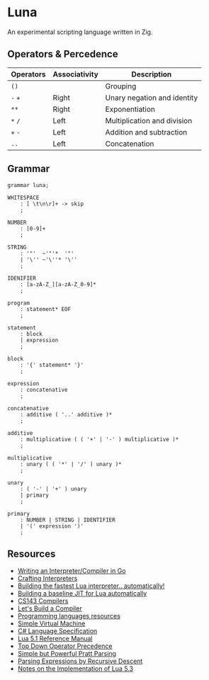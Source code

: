 # Luna
An experimental scripting language written in Zig.

## Operators & Percedence
| Operators | Associativity | Description |
|-----------|---------------|-------------|
| `()`      |               | Grouping |
| `-` `+`   | Right         | Unary negation and identity |
| `**`      | Right         | Exponentiation |
| `*` `/`   | Left          | Multiplication and division |
| `+` `-`   | Left          | Addition and subtraction |
| `..`      | Left          | Concatenation |

## Grammar
```g4
grammar luna;

WHITESPACE
    : [ \t\n\r]+ -> skip
    ;

NUMBER
    : [0-9]+
    ;

STRING
    : '"'  ~'"'*  '"'
    | '\'' ~'\''* '\''
    ;

IDENIFIER
    : [a-zA-Z_][a-zA-Z_0-9]*
    ;

program
    : statement* EOF
    ;

statement
    : block
    | expression
    ;

block
    : '{' statement* '}'
    ;

expression
    : concatenative
    ;

concatenative
    : additive ( '..' additive )*
    ;

additive
    : multiplicative ( ( '+' | '-' ) multiplicative )*
    ;

multiplicative
    : unary ( ( '*' | '/' ) unary )*
    ;

unary
    : ( '-' | '+' ) unary
    | primary
    ;

primary
    : NUMBER | STRING | IDENTIFIER
    | '(' expression ')'
    ;
```

## Resources
* [Writing an Interpreter/Compiler in Go](https://interpreterbook.com/)
* [Crafting Interpreters](https://craftinginterpreters.com/)
* [Building the fastest Lua interpreter.. automatically!](https://sillycross.github.io/2022/11/22/2022-11-22/)
* [Building a baseline JIT for Lua automatically](https://sillycross.github.io/2023/05/12/2023-05-12/)
* [CS143 Compilers](https://web.stanford.edu/class/archive/cs/cs143/cs143.1128/)
* [Let's Build a Compiler](https://compilers.iecc.com/crenshaw/)
* [Programming languages resources](https://bernsteinbear.com/pl-resources/)
* [Simple Virtual Machine](https://www.bartoszsypytkowski.com/simple-virtual-machine/)
* [C# Language Specification](https://learn.microsoft.com/en-us/dotnet/csharp/language-reference/language-specification/readme)
* [Lua 5.1 Reference Manual](https://www.lua.org/manual/5.1/)
* [Top Down Operator Precedence](https://crockford.com/javascript/tdop/tdop.html)
* [Simple but Powerful Pratt Parsing](https://matklad.github.io/2020/04/13/simple-but-powerful-pratt-parsing.html)
* [Parsing Expressions by Recursive Descent](https://www.engr.mun.ca/~theo/Misc/exp_parsing.htm)
* [Notes on the Implementation of Lua 5.3](https://poga.github.io/lua53-notes/introduction.html)

